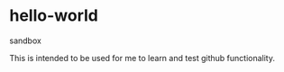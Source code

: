 hello-world
===========

sandbox


This is intended to be used for me to learn and test github functionality.
